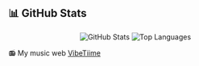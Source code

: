## 📊 GitHub Stats

<p align="center">
  <img src="https://github-readme-stats.vercel.app/api?username=VaAndCob&show_icons=true&theme=dark&include_all_commits=true&count_private=true" alt="GitHub Stats" />
  <img src="https://github-readme-stats.vercel.app/api/top-langs/?username=VaAndCob&layout=compact&theme=dark" alt="Top Languages"/>
</p>

<!--
**VaAndCob/VaAndCob** is a ✨ _special_ ✨ repository because its `README.md` (this file) appears on your GitHub profile.

Here are some ideas to get you started:

- 🔭 I’m currently working on ...
- 🌱 I’m currently learning ...
- 👯 I’m looking to collaborate on ...
- 🤔 I’m looking for help with ...
- 💬 Ask me about ...
- 📫 How to reach me: ...
- 😄 Pronouns: ...
- ⚡ Fun fact: ...
-->
 📻 My music web [VibeTiime](https://vibetime.pages.dev/)
